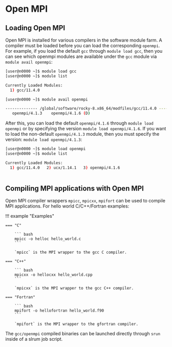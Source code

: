 # Open MPI

## Loading Open MPI

Open MPI is installed for various compilers in the software module farm. A compiler must be loaded before you can load the corresponding `openmpi`. For example, if you load the default `gcc` through `module load gcc`, then you can see which openmpi modules are available under the `gcc` module via `module avail openmpi`:

``` bash
[user@n0000 ~]$ module load gcc
[user@n0000 ~]$ module list

Currently Loaded Modules:
  1) gcc/11.4.0

[user@n0000 ~]$ module avail openmpi

-------------- /global/software/rocky-8.x86_64/modfiles/gcc/11.4.0 -----------
   openmpi/4.1.3    openmpi/4.1.6 (D)
```

After this, you can load the default `openmpi/4.1.6` through `module load openmpi` or by specifying the version `module load openmpi/4.1.6`. If you want to load the non-default `openmpi/4.1.3` module, then you must specify the version: `module load openmpi/4.1.3`:

``` bash
[user@n0000 ~]$ module load openmpi
[user@n0000 ~]$ module list

Currently Loaded Modules:
  1) gcc/11.4.0   2) ucx/1.14.1   3) openmpi/4.1.6
  
```

## Compiling MPI applications with Open MPI

Open MPI compiler wrappers `mpicc`, `mpicxx`, `mpifort` can be used to compile MPI applications. For hello world C/C++/Fortran examples:

!!! example "Examples"

    === "C"

        ``` bash
        mpicc -o helloc hello_world.c
        ```

        `mpicc` is the MPI wrapper to the gcc C compiler.

    === "C++"

        ``` bash
        mpicxx -o hellocxx hello_world.cpp
        ```

        `mpicxx` is the MPI wrapper to the gcc C++ compiler.

    === "Fortran"

        ``` bash
        mpifort -o hellofortran hello_world.f90
        ```

        `mpifort` is the MPI wrapper to the gfortran compiler.

The `gcc/openmpi` compiled binaries can be launched directly through `srun` inside of a slrum job script.